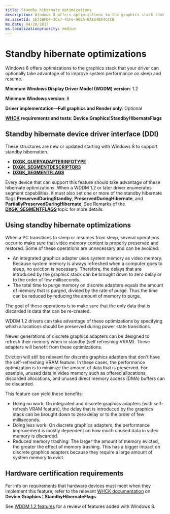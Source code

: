 ```yaml
---
title: Standby hibernate optimizations
description: Windows 8 offers optimizations to the graphics stack that your driver can optionally take advantage of to improve system performance on sleep and resume.
ms.assetid: 1E71BFDF-3C67-41F6-968A-8AE54B54CCCB
ms.date: 04/20/2017
ms.localizationpriority: medium
---
```


# Standby hibernate optimizations


Windows 8 offers optimizations to the graphics stack that your driver can optionally take advantage of to improve system performance on sleep and resume.

**Minimum Windows Display Driver Model (WDDM) version**: 1.2

**Minimum Windows version**: 8

**Driver implementation—Full graphics and Render only**: Optional

**[WHCK](https://docs.microsoft.com/windows-hardware/test/hlk/windows-hardware-lab-kit) requirements and tests**: **Device.Graphics¦StandbyHibernateFlags**


 

## <span id="Standby_hibernate_device_driver_interface__DDI_"></span><span id="standby_hibernate_device_driver_interface__ddi_"></span><span id="STANDBY_HIBERNATE_DEVICE_DRIVER_INTERFACE__DDI_"></span>Standby hibernate device driver interface (DDI)


These structures are new or updated starting with Windows 8 to support standby hibernation.

-   [**DXGK\_QUERYADAPTERINFOTYPE**](https://docs.microsoft.com/windows-hardware/drivers/ddi/d3dkmddi/ne-d3dkmddi-_dxgk_queryadapterinfotype)
-   [**DXGK\_SEGMENTDESCRIPTOR3**](https://docs.microsoft.com/windows-hardware/drivers/ddi/d3dkmddi/ns-d3dkmddi-_dxgk_segmentdescriptor3)
-   [**DXGK\_SEGMENTFLAGS**](https://docs.microsoft.com/windows-hardware/drivers/ddi/d3dkmddi/ns-d3dkmddi-_dxgk_segmentflags)

Every device that can support this feature should take advantage of these hibernate optimizations. When a WDDM 1.2 or later driver enumerates segment capabilities, it must also set one or more of the standby hibernate flags **PreservedDuringStandby**, **PreservedDuringHibernate**, and **PartiallyPreservedDuringHibernate**. See Remarks of the [**DXGK\_SEGMENTFLAGS**](https://docs.microsoft.com/windows-hardware/drivers/ddi/d3dkmddi/ns-d3dkmddi-_dxgk_segmentflags) topic for more details.

## <span id="standbyopt"></span><span id="STANDBYOPT"></span>Using standby hibernate optimizations


When a PC transitions to sleep or resumes from sleep, several operations occur to make sure that video memory content is properly preserved and restored. Some of these operations are unnecessary and can be avoided:

-   An integrated graphics adapter uses system memory as video memory. Because system memory is always refreshed when a computer goes to sleep, no eviction is necessary. Therefore, the delays that are introduced by the graphics stack can be brought down to zero delay or to the order of few milliseconds.
-   The total time to purge memory on discrete adapters equals the amount of memory that is purged, divided by the rate of purge. Thus the time can be reduced by reducing the amount of memory to purge.

The goal of these operations is to make sure that the only data that is discarded is data that can be re-created.

WDDM 1.2 drivers can take advantage of these optimizations by specifying which allocations should be preserved during power state transitions.

Newer generations of discrete graphics adapters can be designed to refresh their memory when in standby (self refreshing VRAM). These adapters will benefit from these optimizations.

Eviction will still be relevant for discrete graphics adapters that don't have the self-refreshing VRAM feature. In these cases, the performance optimization is to minimize the amount of data that is preserved. For example, unused data in video memory such as offered allocations, discarded allocations, and unused direct memory access (DMA) buffers can be discarded.

This feature can yield these benefits:

-   Doing no work: On integrated and discrete graphics adapters (with self-refresh VRAM feature), the delay that is introduced by the graphics stack can be brought down to zero delay or to the order of few milliseconds.
-   Doing less work: On discrete graphics adapters, the performance improvement is mostly dependent on how much unused data in video memory is discarded.
-   Reduced memory trashing: The larger the amount of memory evicted, the greater the effect of memory trashing. This has a bigger impact on discrete graphics adapters because they require a large amount of system memory to evict.

## <span id="Hardware_certification_requirements"></span><span id="hardware_certification_requirements"></span><span id="HARDWARE_CERTIFICATION_REQUIREMENTS"></span>Hardware certification requirements


For info on requirements that hardware devices must meet when they implement this feature, refer to the relevant [WHCK documentation](https://docs.microsoft.com/windows-hardware/test/hlk/windows-hardware-lab-kit) on **Device.Graphics ¦ StandbyHibernateFlags**.

See [WDDM 1.2 features](wddm-v1-2-features.md) for a review of features added with Windows 8.

 

 





